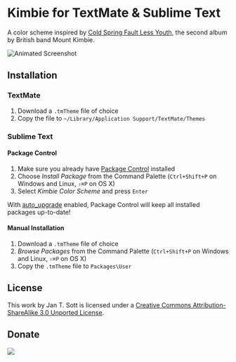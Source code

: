 # Kimbie for TextMate & Sublime Text

A color scheme inspired by [Cold Spring Fault Less Youth][1], the second album by British band Mount Kimbie.

![Animated Screenshot][2]

## Installation

### TextMate

1. Download a `.tmTheme` file of choice
2. Copy the file to `~/Library/Application Support/TextMate/Themes`

### Sublime Text

#### Package Control

1. Make sure you already have [Package Control][3] installed
2. Choose *Install Package* from the Command Palette (`Ctrl+Shift+P` on Windows and Linux, `⇧⌘P` on OS X)
3. Select *Kimbie Color Scheme* and press `Enter`

With [auto_upgrade][4] enabled, Package Control will keep all installed packages up-to-date!

#### Manual Installation

1. Download a `.tmTheme` file of choice
2. *Browse Packages* from the Command Palette (`Ctrl+Shift+P` on Windows and Linux, `⇧⌘P` on OS X)
3. Copy the `.tmTheme` file to `Packages\User`

## License

This work by Jan T. Sott is licensed under a [Creative Commons Attribution-ShareAlike 3.0 Unported License][5].

## Donate

[<img src="https://raw.github.com/balupton/flattr-buttons/master/badge-89x18.gif" />][6]

[1]: http://www.discogs.com/Mount-Kimbie-Cold-Spring-Fault-Less-Youth/master/561611
[2]: https://raw.github.com/idleberg/Kimbie.tmTheme/master/preview/screenshot.gif
[3]: http://wbond.net/sublime_packages/package_control/
[4]: http://wbond.net/sublime_packages/package_control/settings/
[5]: http://creativecommons.org/licenses/by-sa/3.0/deed.en_US
[6]: https://flattr.com/submit/auto?user_id=idleberg&url=https://github.com/idleberg/Kimbie.tmTheme/&title=Kimbie%20Color%20Scheme&category=software